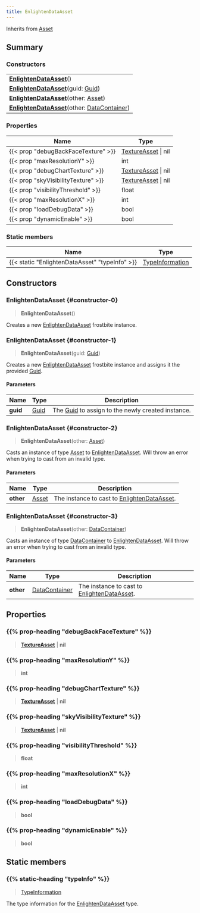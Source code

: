 ```yaml
---
title: EnlightenDataAsset
---
```


Inherits from 
[Asset](/vext/ref/fb/asset)

## Summary
### Constructors
| |
| ----------- |
| **[EnlightenDataAsset](#constructor-0)**() |
| **[EnlightenDataAsset](#constructor-1)**(guid: [Guid](/vext/ref/shared/class/guid)) |
| **[EnlightenDataAsset](#constructor-2)**(other: [Asset](/vext/ref/fb/asset)) |
| **[EnlightenDataAsset](#constructor-3)**(other: [DataContainer](/vext/ref/shared/class/datacontainer)) |

### Properties
| Name | Type |
| ---- | ---- |
| {{< prop "debugBackFaceTexture" >}} | [TextureAsset](/vext/ref/fb/textureasset) \| nil |
| {{< prop "maxResolutionY" >}} | int |
| {{< prop "debugChartTexture" >}} | [TextureAsset](/vext/ref/fb/textureasset) \| nil |
| {{< prop "skyVisibilityTexture" >}} | [TextureAsset](/vext/ref/fb/textureasset) \| nil |
| {{< prop "visibilityThreshold" >}} | float |
| {{< prop "maxResolutionX" >}} | int |
| {{< prop "loadDebugData" >}} | bool |
| {{< prop "dynamicEnable" >}} | bool |

### Static members
| Name | Type |
| ---- | ---- |
| {{< static "EnlightenDataAsset" "typeInfo" >}} | [TypeInformation](/vext/ref/shared/class/typeinformation) |

## Constructors
### EnlightenDataAsset {#constructor-0}
> **EnlightenDataAsset**()

Creates a new [EnlightenDataAsset](/vext/ref/fb/enlightendataasset) frostbite instance.

### EnlightenDataAsset {#constructor-1}
> **EnlightenDataAsset**(guid: [Guid](/vext/ref/shared/class/guid))

Creates a new [EnlightenDataAsset](/vext/ref/fb/enlightendataasset) frostbite instance and assigns it the provided [Guid](/vext/ref/shared/class/guid).

#### Parameters
| Name | Type | Description |
| ---- | ---- | ----------- |
| **guid** | [Guid](/vext/ref/shared/class/guid) | The [Guid](/vext/ref/shared/class/guid) to assign to the newly created instance. |

### EnlightenDataAsset {#constructor-2}
> **EnlightenDataAsset**(other: [Asset](/vext/ref/fb/asset))

Casts an instance of type [Asset](/vext/ref/fb/asset) to [EnlightenDataAsset](/vext/ref/fb/enlightendataasset). Will throw an error when trying to cast from an invalid type.

#### Parameters
| Name | Type | Description |
| ---- | ---- | ----------- |
| **other** | [Asset](/vext/ref/fb/asset) | The instance to cast to [EnlightenDataAsset](/vext/ref/fb/enlightendataasset). |

### EnlightenDataAsset {#constructor-3}
> **EnlightenDataAsset**(other: [DataContainer](/vext/ref/shared/class/datacontainer))

Casts an instance of type [DataContainer](/vext/ref/shared/class/datacontainer) to [EnlightenDataAsset](/vext/ref/fb/enlightendataasset). Will throw an error when trying to cast from an invalid type.

#### Parameters
| Name | Type | Description |
| ---- | ---- | ----------- |
| **other** | [DataContainer](/vext/ref/shared/class/datacontainer) | The instance to cast to [EnlightenDataAsset](/vext/ref/fb/enlightendataasset). |

## Properties
### {{% prop-heading "debugBackFaceTexture" %}}
> **[TextureAsset](/vext/ref/fb/textureasset)** | **nil**

### {{% prop-heading "maxResolutionY" %}}
> **int**

### {{% prop-heading "debugChartTexture" %}}
> **[TextureAsset](/vext/ref/fb/textureasset)** | **nil**

### {{% prop-heading "skyVisibilityTexture" %}}
> **[TextureAsset](/vext/ref/fb/textureasset)** | **nil**

### {{% prop-heading "visibilityThreshold" %}}
> **float**

### {{% prop-heading "maxResolutionX" %}}
> **int**

### {{% prop-heading "loadDebugData" %}}
> **bool**

### {{% prop-heading "dynamicEnable" %}}
> **bool**

## Static members
### {{% static-heading "typeInfo" %}}
> [TypeInformation](/vext/ref/shared/class/typeinformation)

The type information for the [EnlightenDataAsset](/vext/ref/fb/enlightendataasset) type.

